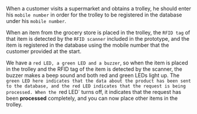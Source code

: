 When a customer visits a supermarket and obtains a trolley, he should enter his `mobile number` in order for the trolley to be registered in the database under his `mobile number`.

When an item from the grocery store is placed in the trolley, the `RFID tag` of that item is detected by the `RFID scanner` included in the prototype, and the item is registered in the database using the mobile number that the customer provided at the start.

We have a `red LED, a green LED and a buzzer`, so when the item is placed in the trolley and the RFID tag of the item is detected by the scanner, the buzzer makes a beep sound and both red and green LEDs light up. The `green LED here indicates that the data about the product has been sent to the database, and the red LED indicates that the request is being processed. When the `red LED` turns off, it indicates that the request has been **processed** completely, and you can now place other items in the trolley.
